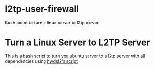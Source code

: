 # l2tp-user-firewall
Bash script to turn a linux server to l2tp server.
# Turn a Linux Server to L2TP Server
This is a bash script to turn you ubuntu server to a l2tp server with all dependencies using [hwdsl2's script](https://github.com/hwdsl2/setup-ipsec-vpn/)
 
